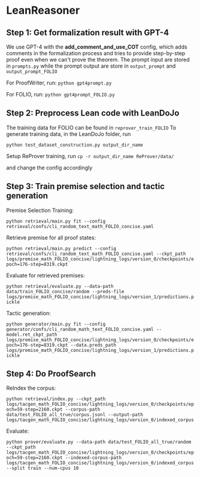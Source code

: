 # LeanReasoner

## Step 1: Get formalization result with GPT-4
We use GPT-4 with the **add_comment_and_use_COT** config, which adds comments in the formalization process and tries to provide step-by-step proof even when we can't prove the theorem. The prompt input are stored in ```prompts.py``` while the prompt output are store in ```output_prompt``` and ```output_prompt_FOLIO```

For ProofWriter, run: ```python gpt4prompt.py```

For FOLIO, run: ```python gpt4prompt_FOLIO.py```


## Step 2: Preprocess Lean code with LeanDoJo
The training data for FOLIO can be found in ```reprover_train_FOLIO```
To generate training data, in the LeanDoJo folder, run 

```python test_dataset_construction.py output_dir_name```

Setup ReProver training, run 
```cp -r output_dir_name ReProver/data/```

and change the config accordingly


## Step 3: Train premise selection and tactic generation
Premise Selection Training: 

```python retrieval/main.py fit --config retrieval/confs/cli_random_text_math_FOLIO_concise.yaml```

Retrieve premise for all proof states: 

```python retrieval/main.py predict --config retrieval/confs/cli_random_text_math_FOLIO_concise.yaml --ckpt_path logs/premise_math_FOLIO_concise/lightning_logs/version_0/checkpoints/epoch=176-step=8319.ckpt```

Evaluate for retrieved premises: 

```python retrieval/evaluate.py --data-path data/train_FOLIO_concise/random --preds-file logs/premise_math_FOLIO_concise/lightning_logs/version_1/predictions.pickle ```

Tactic generation: 

```python generator/main.py fit --config generator/confs/cli_random_math_text_FOLIO_concise.yaml --model.ret_ckpt_path logs/premise_math_FOLIO_concise/lightning_logs/version_0/checkpoints/epoch=176-step=8319.ckpt --data.preds_path logs/premise_math_FOLIO_concise/lightning_logs/version_1/predictions.pickle```


## Step 4: Do ProofSearch

ReIndex the corpus: 

```python retrieval/index.py --ckpt_path logs/tacgen_math_FOLIO_concise/lightning_logs/version_0/checkpoints/epoch=59-step=2160.ckpt --corpus-path data/test_FOLIO_all_true/corpus.jsonl --output-path logs/tacgen_math_FOLIO_concise/lightning_logs/version_0/indexed_corpus```

Evaluate: 

```python prover/evaluate.py --data-path data/test_FOLIO_all_true/random --ckpt_path logs/tacgen_math_FOLIO_concise/lightning_logs/version_0/checkpoints/epoch=59-step=2160.ckpt --indexed-corpus-path logs/tacgen_math_FOLIO_concise/lightning_logs/version_0/indexed_corpus --split train --num-cpus 10```


